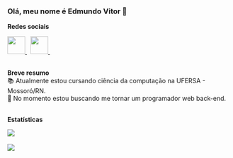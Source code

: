 ### Olá, meu nome é Edmundo Vitor 👋

**Redes sociais**
<br/>

<a href="https://www.linkedin.com/in/edmundo-vitor">
  <img width="40px" src="https://i.imgur.com/uzhjqkw.png" />
</a> &nbsp;

<a href="https://www.instagram.com/edmundo_vtr">
  <img width="40px" src="https://i.imgur.com/odxDCn3.png" />
</a> &nbsp;

<br/>
<br/>

**Breve resumo** <br/>
📚 Atualmente estou cursando ciência da computação na UFERSA - Mossoró/RN. <br/>
📖 No momento estou buscando me tornar um programador web back-end. <br/>
<br/>

**Estatísticas**  

<a href="https://github.com/edmundo-vitor">
 <img align="center" src="https://github-readme-stats.vercel.app/api?username=edmundo-vitor&theme=react&show_icons=true&hide_border=true" />
</a>

<br/>
<br/>

<a href="https://github.com/edmundo-vitor">
  <img align="center" src="https://github-readme-stats.vercel.app/api/top-langs/?username=edmundo-vitor&theme=react&layout=compact&hide_border=true" />
</a>
